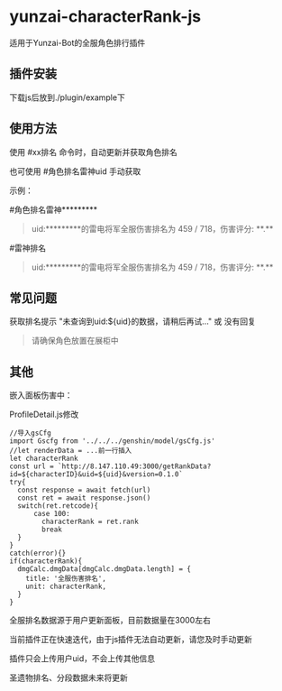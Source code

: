 # yunzai-characterRank-js

适用于Yunzai-Bot的全服角色排行插件

## 插件安装

下载js后放到./plugin/example下

## 使用方法

使用 #xx排名 命令时，自动更新并获取角色排名

也可使用 #角色排名雷神uid 手动获取

示例：

#角色排名雷神\*\*\*\*\*\*\*\*\*

> uid:\*\*\*\*\*\*\*\*\*的雷电将军全服伤害排名为 459 / 718，伤害评分: \*\*.\*\*

#雷神排名

> uid:\*\*\*\*\*\*\*\*\*的雷电将军全服伤害排名为 459 / 718，伤害评分: \*\*.\*\*

## 常见问题

获取排名提示 "未查询到uid:${uid}的数据，请稍后再试..." 或 没有回复

> 请确保角色放置在展柜中

## 其他

嵌入面板伤害中：

ProfileDetail.js修改
```
//导入gsCfg
import Gscfg from '../../../genshin/model/gsCfg.js'
//let renderData = ...前一行插入
let characterRank
const url = `http://8.147.110.49:3000/getRankData?id=${characterID}&uid=${uid}&version=0.1.0`
try{
  const response = await fetch(url)
  const ret = await response.json()
  switch(ret.retcode){
      case 100:
        characterRank = ret.rank
        break
  }
}
catch(error){}
if(characterRank){
  dmgCalc.dmgData[dmgCalc.dmgData.length] = {
    title: '全服伤害排名',
    unit: characterRank,
  }
}
```

全服排名数据源于用户更新面板，目前数据量在3000左右

当前插件正在快速迭代，由于js插件无法自动更新，请您及时手动更新

插件只会上传用户uid，不会上传其他信息

圣遗物排名、分段数据未来将更新

